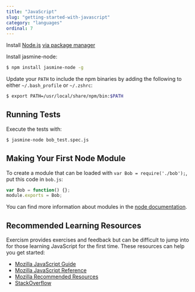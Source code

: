 ```yaml
---
title: "JavaScript"
slug: "getting-started-with-javascript"
category: "languages"
ordinal: 7
---
```


Install [Node.js](http://nodejs.org/) [via package manager](https://github.com/joyent/node/wiki/Installing-Node.js-via-package-manager)

Install jasmine-node:

```bash
$ npm install jasmine-node -g
```

Update your `PATH` to include the npm binaries by adding the following to either `~/.bash_profile` or `~/.zshrc`:

```bash
$ export PATH=/usr/local/share/npm/bin:$PATH
```

## Running Tests

Execute the tests with:

```bash
$ jasmine-node bob_test.spec.js
```

## Making Your First Node Module

To create a module that can be loaded with `var Bob = require('./bob');`, put this code in `bob.js`:

```javascript
var Bob = function() {};
module.exports = Bob;
```

You can find more information about modules in the [node documentation](http://nodejs.org/api/modules.html#modules_module_exports).

## Recommended Learning Resources

Exercism provides exercises and feedback but can be difficult to jump into for those learning JavaScript for the first time. These resources can help you get started:

* [Mozilla JavaScript Guide](https://developer.mozilla.org/en-US/docs/Web/JavaScript/Guide)
* [Mozilla JavaScript Reference](https://developer.mozilla.org/en-US/docs/Web/JavaScript/Reference)
* [Mozilla Recommended Resources](https://developer.mozilla.org/en-US/docs/Web/JavaScript)
* [StackOverflow](http://stackoverflow.com/)
